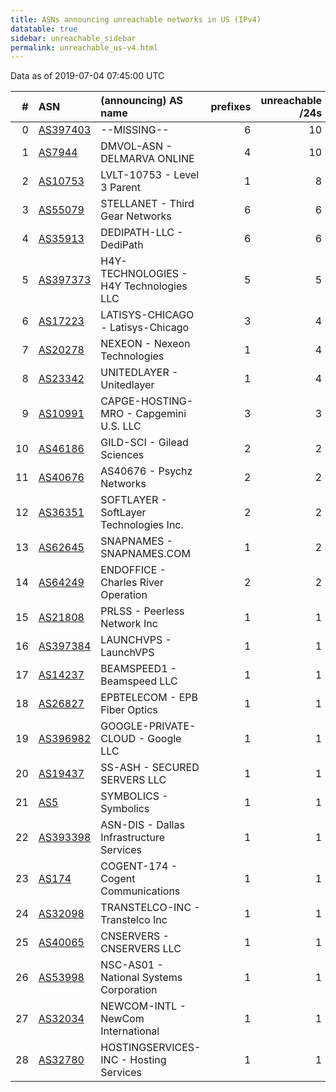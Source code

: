```yaml
---
title: ASNs announcing unreachable networks in US (IPv4)
datatable: true
sidebar: unreachable_sidebar
permalink: unreachable_us-v4.html
---
```


Data as of 2019-07-04 07:45:00 UTC


<div class="datatable-begin"></div>

|   # | ASN                                      | (announcing) AS name                     |   prefixes |   unreachable /24s |
|----:|:-----------------------------------------|:-----------------------------------------|-----------:|-------------------:|
|   0 | [AS397403](unreachable_AS397403-v4.html) | --MISSING--                              |          6 |                 10 |
|   1 | [AS7944](unreachable_AS7944-v4.html)     | DMVOL-ASN - DELMARVA ONLINE              |          4 |                 10 |
|   2 | [AS10753](unreachable_AS10753-v4.html)   | LVLT-10753 - Level 3 Parent              |          1 |                  8 |
|   3 | [AS55079](unreachable_AS55079-v4.html)   | STELLANET - Third Gear Networks          |          6 |                  6 |
|   4 | [AS35913](unreachable_AS35913-v4.html)   | DEDIPATH-LLC - DediPath                  |          6 |                  6 |
|   5 | [AS397373](unreachable_AS397373-v4.html) | H4Y-TECHNOLOGIES - H4Y Technologies LLC  |          5 |                  5 |
|   6 | [AS17223](unreachable_AS17223-v4.html)   | LATISYS-CHICAGO - Latisys-Chicago        |          3 |                  4 |
|   7 | [AS20278](unreachable_AS20278-v4.html)   | NEXEON - Nexeon Technologies             |          1 |                  4 |
|   8 | [AS23342](unreachable_AS23342-v4.html)   | UNITEDLAYER - Unitedlayer                |          1 |                  4 |
|   9 | [AS10991](unreachable_AS10991-v4.html)   | CAPGE-HOSTING-MRO - Capgemini U.S. LLC   |          3 |                  3 |
|  10 | [AS46186](unreachable_AS46186-v4.html)   | GILD-SCI - Gilead Sciences               |          2 |                  2 |
|  11 | [AS40676](unreachable_AS40676-v4.html)   | AS40676 - Psychz Networks                |          2 |                  2 |
|  12 | [AS36351](unreachable_AS36351-v4.html)   | SOFTLAYER - SoftLayer Technologies Inc.  |          2 |                  2 |
|  13 | [AS62645](unreachable_AS62645-v4.html)   | SNAPNAMES - SNAPNAMES.COM                |          1 |                  2 |
|  14 | [AS64249](unreachable_AS64249-v4.html)   | ENDOFFICE - Charles River Operation      |          2 |                  2 |
|  15 | [AS21808](unreachable_AS21808-v4.html)   | PRLSS - Peerless Network Inc             |          1 |                  1 |
|  16 | [AS397384](unreachable_AS397384-v4.html) | LAUNCHVPS - LaunchVPS                    |          1 |                  1 |
|  17 | [AS14237](unreachable_AS14237-v4.html)   | BEAMSPEED1 - Beamspeed LLC               |          1 |                  1 |
|  18 | [AS26827](unreachable_AS26827-v4.html)   | EPBTELECOM - EPB Fiber Optics            |          1 |                  1 |
|  19 | [AS396982](unreachable_AS396982-v4.html) | GOOGLE-PRIVATE-CLOUD - Google LLC        |          1 |                  1 |
|  20 | [AS19437](unreachable_AS19437-v4.html)   | SS-ASH - SECURED SERVERS LLC             |          1 |                  1 |
|  21 | [AS5](unreachable_AS5-v4.html)           | SYMBOLICS - Symbolics                    |          1 |                  1 |
|  22 | [AS393398](unreachable_AS393398-v4.html) | ASN-DIS - Dallas Infrastructure Services |          1 |                  1 |
|  23 | [AS174](unreachable_AS174-v4.html)       | COGENT-174 - Cogent Communications       |          1 |                  1 |
|  24 | [AS32098](unreachable_AS32098-v4.html)   | TRANSTELCO-INC - Transtelco Inc          |          1 |                  1 |
|  25 | [AS40065](unreachable_AS40065-v4.html)   | CNSERVERS - CNSERVERS LLC                |          1 |                  1 |
|  26 | [AS53998](unreachable_AS53998-v4.html)   | NSC-AS01 - National Systems Corporation  |          1 |                  1 |
|  27 | [AS32034](unreachable_AS32034-v4.html)   | NEWCOM-INTL - NewCom International       |          1 |                  1 |
|  28 | [AS32780](unreachable_AS32780-v4.html)   | HOSTINGSERVICES-INC - Hosting Services   |          1 |                  1 |

<div class="datatable-end"></div>
